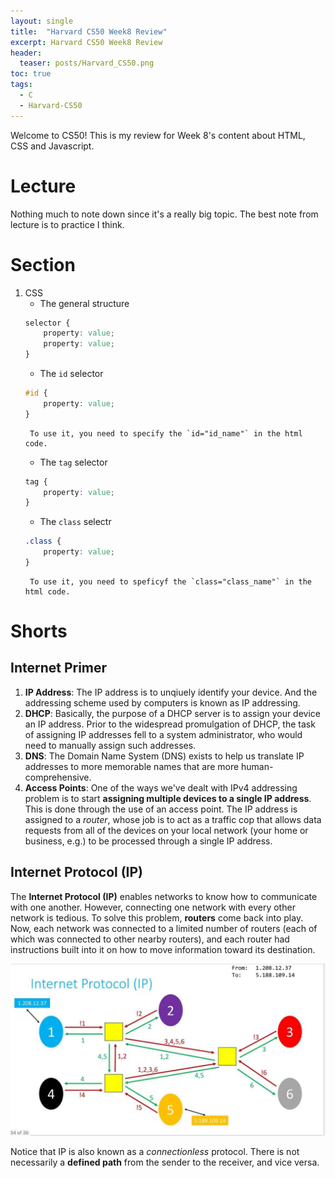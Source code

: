 ```yaml
---
layout: single
title:  "Harvard CS50 Week8 Review"
excerpt: Harvard CS50 Week8 Review
header:
  teaser: posts/Harvard_CS50.png
toc: true
tags:
  - C
  - Harvard-CS50
---
```


Welcome to CS50! This is my review for Week 8's content about HTML, CSS and Javascript.

# Lecture
Nothing much to note down since it's a really big topic. The best note from lecture is to practice I think.

# Section
1. CSS
    - The general structure
    ```css
    selector {
        property: value;
        property: value;
    }
    ```
    - The `id` selector
    ```css
    #id {
        property: value;
    }
    ```
        To use it, you need to specify the `id="id_name"` in the html code.
    - The `tag` selector
    ```css
    tag {
        property: value;
    }
    ```
    - The `class` selectr
    ```css
    .class {
        property: value;
    }
    ```
        To use it, you need to speficyf the `class="class_name"` in the html code.

# Shorts
## Internet Primer
1. **IP Address**: The IP address is to unqiuely identify your device. And the addressing scheme used by computers is known as IP addressing.
2. **DHCP**: Basically, the purpose of a DHCP server is to assign your device an IP address. Prior to the widespread promulgation of DHCP, the task of assigning IP addresses fell to a system administrator, who would need to manually assign such addresses.
3. **DNS**: The Domain Name System (DNS) exists to help us translate IP addresses to more memorable names that are more human-comprehensive.
4. **Access Points**: One of the ways we've dealt with IPv4 addressing problem is to start **assigning multiple devices to a single IP address**. This is done through the use of an access point. The IP address is assigned to a *router*, whose job is to act as a traffic cop that allows data requests from all of the devices on your local network (your home or business, e.g.) to be processed through a single IP address.

## Internet Protocol (IP)
The **Internet Protocol (IP)** enables networks to know how to communicate with one another. However, connecting one network with every other network is tedious. To solve this problem, **routers** come back into play. Now, each network was connected to a limited number of routers (each of which was connected to other nearby routers), and each router had instructions built into it on how to move information toward its destination.

<div style="text-align: center;">
    <img src="/images/posts/Internet-Protocol-(IP).jpg">
</div>

Notice that IP is also known as a *connectionless* protocol. There is not necessarily a **defined path** from the sender to the receiver, and vice versa.
